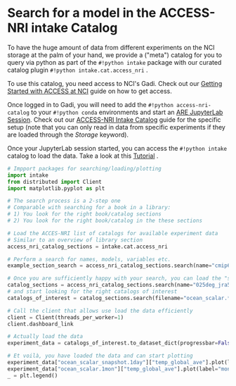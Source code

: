 # Search for a model in the ACCESS-NRI intake Catalog

To have the huge amount of data from different experiments on the NCI storage at the palm of your hand, we provide a ("meta") catalog for you to query via python as part of the `#!python intake` package with our curated catalog plugin `#!python intake.cat.access_nri` .

To use this catalog, you need access to NCI's Gadi. Check out our [Getting Started with ACCESS at NCI](../model_evaluation_getting_started/first_steps.md)   guide on how to get access.

Once logged in to Gadi, you will need to add the `#!python access-nri-catalog` to your `#!python conda` environments and start an [ARE JupyterLab Session](https://are.nci.org.au/pun/sys/dashboard). Check out our [ACCESS-NRI Intake Catalog](https://github.com/ACCESS-NRI/access-nri-intake-catalog/blob/main/docs/getting_started/index.rst) guide  for the specific setup (note that you can only read in data from specific experiments if they are loaded through the *Storage* keyword).

Once your JupyterLab session started, you can access the `#!python intake` catalog to load the data. Take a look at this [Tutorial](https://github.com/ACCESS-NRI/access-nri-intake-catalog/blob/main/docs/how_tos/example_usage.ipynb) .

``` py
# Impport packages for searching/loading/plotting
import intake
from distributed import Client
import matplotlib.pyplot as plt

# The search process is a 2-step one
# Comparable with searching for a book in a library:
# 1) You look for the right book/catalog sections
# 2) You look for the right book/catalog in the these sections

# Load the ACCES-NRI list of catalogs for available experiment data
# Similar to an overview of library section
access_nri_catalog_sections = intake.cat.access_nri

# Perform a search for names, models, variables etc.
example_section_search = access_nri_catalog_sections.search(name="cmip6_oi10")

# Once you are sufficiently happy with your search, you can load the "section"
catalog_sections = access_nri_catalog_sections.search(name="025deg_jra55_iaf_omip2_cycle1").to_source()
# and start looking for the right catalogs of interest
catalogs_of_interest = catalog_sections.search(filename="ocean_scalar.*")

# Call the client that allows use load the data efficiently
client = Client(threads_per_worker=1)
client.dashboard_link

# Actually load the data
experiment_data = catalogs_of_interest.to_dataset_dict(progressbar=False)

# Et voilà, you have loaded the data and can start plotting
experiment_data["ocean_scalar_snapshot.1day"]["temp_global_ave"].plot(label="daily")
experiment_data["ocean_scalar.1mon"]["temp_global_ave"].plot(label="monthly")
_ = plt.legend()
```